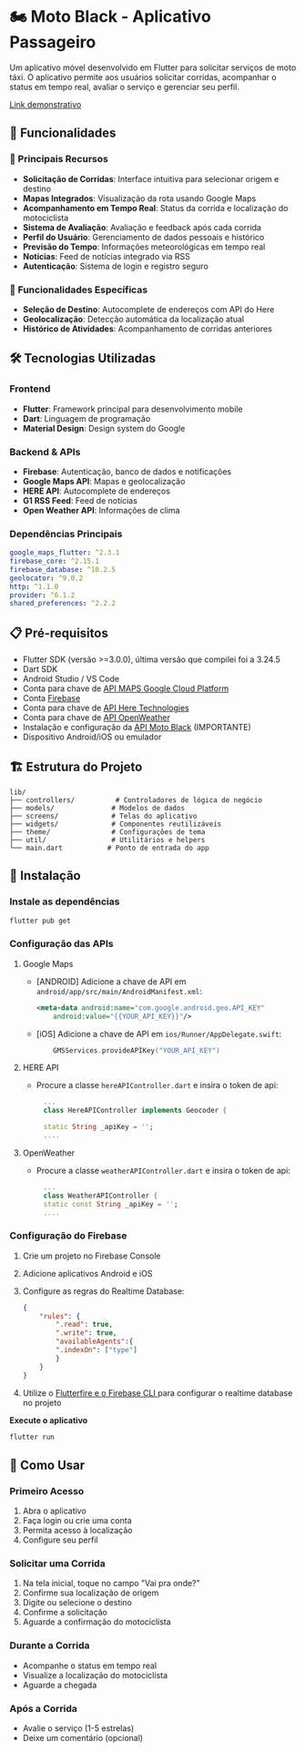 # 🏍️ Moto Black - Aplicativo Passageiro

Um aplicativo móvel desenvolvido em Flutter para solicitar serviços de moto táxi. O aplicativo permite aos usuários solicitar corridas, acompanhar o status em tempo real, avaliar o serviço e gerenciar seu perfil.

<a href="https://drive.google.com/file/d/1s8aDxcvFWrLBVcMQf-axb_SnoC36py0N/view?usp=sharing">Link demonstrativo</a>

## 📱 Funcionalidades

### 🚀 Principais Recursos
- **Solicitação de Corridas**: Interface intuitiva para selecionar origem e destino
- **Mapas Integrados**: Visualização da rota usando Google Maps
- **Acompanhamento em Tempo Real**: Status da corrida e localização do motociclista
- **Sistema de Avaliação**: Avaliação e feedback após cada corrida
- **Perfil do Usuário**: Gerenciamento de dados pessoais e histórico
- **Previsão do Tempo**: Informações meteorológicas em tempo real
- **Notícias**: Feed de notícias integrado via RSS
- **Autenticação**: Sistema de login e registro seguro

### 🎯 Funcionalidades Específicas
- **Seleção de Destino**: Autocomplete de endereços com API do Here
- **Geolocalização**: Detecção automática da localização atual
- **Histórico de Atividades**: Acompanhamento de corridas anteriores

## 🛠️ Tecnologias Utilizadas

### Frontend
- **Flutter**: Framework principal para desenvolvimento mobile
- **Dart**: Linguagem de programação
- **Material Design**: Design system do Google

### Backend & APIs
- **Firebase**: Autenticação, banco de dados e notificações
- **Google Maps API**: Mapas e geolocalização
- **HERE API**: Autocomplete de endereços
- **G1 RSS Feed**: Feed de notícias
- **Open Weather API**: Informações de clima

### Dependências Principais
```yaml
google_maps_flutter: ^2.3.1
firebase_core: ^2.15.1
firebase_database: ^10.2.5
geolocator: ^9.0.2
http: ^1.1.0
provider: ^6.1.2
shared_preferences: ^2.2.2
```

## 📋 Pré-requisitos

- Flutter SDK (versão >=3.0.0), última versão que compilei foi a 3.24.5
- Dart SDK
- Android Studio / VS Code
- Conta para chave de <a href="https://console.cloud.google.com/welcome?hl=pt-br&pli=1&inv=1&invt=Ab1Gmg&project=moto-black"> API MAPS Google Cloud Platform </a>
- Conta <a href="https://console.firebase.google.com/u/0/?hl=pt-br"> Firebase </a>
- Conta para chave de <a href="https://developer.here.com/login"> API Here Technologies </a>
- Conta para chave de <a href="https://openweathermap.org/api"> API OpenWeather </a>
- Instalação e configuração da <a href="https://github.com/AlbertoJr789/app-motoblack-site-api">API Moto Black</a> (IMPORTANTE)
- Dispositivo Android/iOS ou emulador

## 🏗️ Estrutura do Projeto

```
lib/
├── controllers/          # Controladores de lógica de negócio
├── models/              # Modelos de dados
├── screens/             # Telas do aplicativo
├── widgets/             # Componentes reutilizáveis
├── theme/               # Configurações de tema
├── util/                # Utilitários e helpers
└── main.dart           # Ponto de entrada do app
```

## 🚀 Instalação

### Instale as dependências
   ```bash
   flutter pub get
   ```

### Configuração das APIs

1. Google Maps

   - [ANDROID] Adicione a chave de API em `android/app/src/main/AndroidManifest.xml`:
        ```xml
        <meta-data android:name="com.google.android.geo.API_KEY"
            android:value="{{YOUR_API_KEY}}"/>
        ```
    - [iOS] Adicione a chave de API em `ios/Runner/AppDelegate.swift`:

        ```swift
            GMSServices.provideAPIKey("YOUR_API_KEY")
        ```
2. HERE API

   - Procure a classe `hereAPIController.dart` e insira o token de api:
   ```dart
        ...
        class HereAPIController implements Geocoder {

        static String _apiKey = ''; 
        ....
   ```

3. OpenWeather

   - Procure a classe `weatherAPIController.dart` e insira o token de api:
   ```dart
        ...
        class WeatherAPIController {
        static const String _apiKey = '';
        ....
   ```

### Configuração do Firebase
1. Crie um projeto no Firebase Console
2. Adicione aplicativos Android e iOS
3. Configure as regras do Realtime Database:

    ```json
    {
        "rules": {
            ".read": true,
            ".write": true,
            "availableAgents":{
            ".indexOn": ["type"]
            }
        }
    }
    ```
4. Utilize o <a href="https://firebase.google.com/docs/flutter/setup?hl=pt-br&platform=android"> Flutterfire e o Firebase CLI </a> para configurar o realtime database no projeto 

**Execute o aplicativo**
   ```bash
   flutter run
   ```


## 📱 Como Usar

### Primeiro Acesso
1. Abra o aplicativo
2. Faça login ou crie uma conta
3. Permita acesso à localização
4. Configure seu perfil

### Solicitar uma Corrida
1. Na tela inicial, toque no campo "Vai pra onde?"
2. Confirme sua localização de origem
3. Digite ou selecione o destino
4. Confirme a solicitação
5. Aguarde a confirmação do motociclista

### Durante a Corrida
- Acompanhe o status em tempo real
- Visualize a localização do motociclista
- Aguarde a chegada

### Após a Corrida
- Avalie o serviço (1-5 estrelas)
- Deixe um comentário (opcional)


